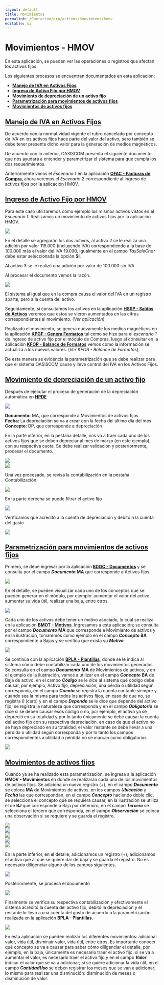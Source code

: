 ```yaml
---
layout: default
title: Movimientos
permalink: /Operacion/erp/activos/hmovimient/hmov
editable: si
---
```


# Movimientos - HMOV  

En esta aplicación, se pueden ver las operaciones o registros que afectan los activos fijos.  

Los siguientes procesos se encuentran documentados en esta aplicación:

  * [**Manejo de IVA en Activos Fijos**](http://docs.oasiscom.com/Operacion/erp/activos/hmovimient/hmov#manejo-de-iva-en-activos-fijos)  
  * [**Ingreso de Activo Fijo por HMOV**](http://docs.oasiscom.com/Operacion/erp/activos/hmovimient/hmov#ingreso-de-activo-fijo-por-HMOV)  
  * [**Movimiento de depreciación de un activo fijo**](http://docs.oasiscom.com/Operacion/erp/activos/hmovimient/hmov#movimiento-de-depreciación-de-un-activo-fijo)  
  * [**Parametrización para movimientos de activos fijos**](http://docs.oasiscom.com/Operacion/erp/activos/hmovimient/hmov#parametrización-para-movimientos-de-activos-fijos)  
  * [**Movimientos de activos fijos**](http://docs.oasiscom.com/Operacion/erp/activos/hmovimient/hmov#movimientos-de-activos-fijos)

## [**Manejo de IVA en Activos Fijos**](http://docs.oasiscom.com/Operacion/erp/activos/hmovimient/hmov#manejo-de-iva-en-activos-fijos)

De acuerdo con la normatividad vigente el rubro cancelado por concepto de IVA en los activos fijos hace parte del valor del activo, pero también se debe tener presente dicho valor para la generación de medios magnéticos.

De acuerdo con lo anterior, OASISCOM presenta el siguiente documento que nos ayudará a entender y parametrizar el sistema para que cumpla los dos requerimientos.  

Anteriormente vimos el _Escenario 1_ en la aplicación [**OFAC - Facturas de Compra**](http://docs.oasiscom.com/Operacion/scm/compras/ofactura/ofac#manejo-de-iva-en-activos-fijos), ahora veremos el _Escenario 2_ correspondiente al ingreso de activos fijos por la aplicación HMOV.  


## [**Ingreso de Activo Fijo por HMOV**](http://docs.oasiscom.com/Operacion/erp/activos/hmovimient/hmov#ingreso-de-activo-fijo-por-HMOV)

Para este caso utilizaremos como ejemplo los mismos activos vistos en el _Escenario 1_. Realizamos un movimiento de activos fijos por la aplicación HMOV.  

![](hmov.png)

En el detalle se agregarán los dos activos, al activo 2 se le realiza una adición por valor 119.000 (incluyendo IVA) correspondiendo a la base de 100.000 más el valor del IVA 19.000, igualmente en el campo _TaxSaleChar_ debe estar seleccionada la opción **SI**.

Al activo 3 se le realizó una adición por valor de 100.000 sin IVA.  

Al procesar el documento vemos la razón. 

![](hmov1.png)

El sistema al igual que en la compra causa el valor del IVA en un registro aparte, pero a la cuenta del activo.  

Seguidamente, si consultamos los activos en la aplicación [**HSSP - Saldos de Activos**](http://docs.oasiscom.com/Operacion/erp/activos/hsaldo/hssp#ingreso-de-activo-fijo-por-hmov) veremos que estos se vieron aumentados en las cifras correspondientes al movimiento. (_Ver aplicación_)

Realizado el movimiento, se genera nuevamente los medios magnéticos en la aplicación [**KPGF - Genera Formatos**](http://docs.oasiscom.com/Operacion/erp/contabilidad/kproceso/kpgf#generación-de-medios-magnéticos-correspondientes-al-ingreso-de-activo-fijo-por-compras) tal como se hizo para el _escenario 1_ de ingreso de activo fijo por el módulo de Compras, luego al consultar en la aplicación [**KFOR - Balance de Formatos**](http://docs.oasiscom.com/Operacion/erp/contabilidad/kformatos/kfor#verificación-de-la-información-generada-en-los-medios-magnéticos-correspondientes-al-ingreso-de-activo-fijo-por-hmov) vemos como la información se actualiza a los nuevos valores. (_Ver KFOR - Balance de Formatos_)  

De esta manera se evidencia la parametrización que se debe realizar para que el sistema OASISCOM cause y lleve control del IVA en los Activos Fijos.  


## [**Movimiento de depreciación de un activo fijo**](http://docs.oasiscom.com/Operacion/erp/activos/hmovimient/hmov#movimiento-de-depreciación-de-un-activo-fijo)  

Después de ejecutar el proceso de generación de la depreciación automática en [**HPDE**](http://docs.oasiscom.com/Operacion/erp/activos/hproceso/hpde#Depreciación)  

![](hmov4.png)  

**Documento:**  MA, que corresponde a Movimientos de activos fijos  
**Fecha:**  La depreciación se va a crear con la fecha del último día del mes  
**Concepto:** DP, que corresponde a depreciación  

En la parte inferior, en la pestaña detalle, nos va a traer cada uno de los activos fijos que se deben depreciar al mes de marzo (en este ejemplo), con su respectiva cuota.  Se debe realizar validación y posteriormente, procesar el documento.  

![](hmov5.png)  
![](hmov6.png)  

Una vez procesado, se revisa la contabilización en la pestaña Contabilización.  

![](hmov7.png)  

En la parte derecha se puede filtrar el activo fijo  

![](hmov8.png)  

Verificamos que acreditó a la cuenta de depreciación y debitó a la cuenta del gasto  

![](hmov9.png)  


## [**Parametrización para movimientos de activos fijos**](http://docs.oasiscom.com/Operacion/erp/activos/hmovimient/hmov#parametrización-para-movimientos-de-activos-fijos)  

Primero, se debe ingresar por la aplicación [**BDOC - Documentos**](http://docs.oasiscom.com/Operacion/common/bsistema/bdoc) y se consulta por el campo **_Documento_** **MA** que corresponde a Activos fijos  

![](hmov10.png)  

En el detalle, se pueden visualizar cada uno de los conceptos que se pueden generar en el módulo, por ejemplo: aumentar el valor del activo, aumentar su vida útil, realizar una baja, entre otros.  

![](hmov11.png)  

Cada uno de los activos debe tener un motivo asociado, lo cual se realiza en la aplicación [**BMOT - Motivos**](http://docs.oasiscom.com/Operacion/common/bsistema/bmot). Ingresamos a esta aplicación; se consulta por el campo **_Documento_** **MA** que corresponde a Movimiento de activos y en la ilustración, tomaremos como ejemplo en el campo **_Concepto_** **BA** correspondiente a Bajas y se verifica que exista su **_Motivo_**  

![](hmov12.png)  

Se continúa con la aplicación [**BPLA - Plantillas**](http://docs.oasiscom.com/Operacion/common/bcuenta/bpla), donde se le indica al sistema cómo debe contabilizar cada uno de los movimientos generados.  Se consulta en el campo **_Documento_** **MA** de Movimientos de activos, y en el ejemplo de la ilustración, vamos a utilizar en el campo **_Concepto_** **BA** de Baja de activo, en el campo **_Código_** se le dice al sistema qué código debe causar, por ejemplo, Activo fijo, depreciación, una pérdia o utilidad según corresponda, en el campo **_Cuenta_** se registra la cuenta contable siempre y cuando sea la misma para todos los activos fijos, en caso de que no, se registra 0 (cero) y en el campo **_Depende_** se le dice que depende del activo fijo;  se registra la naturaleza que corresponda y en el campo **_Obligatorio_** se dice si se deben causar esos código o no, por ejemplo, el activo ya se depreció en su totalidad y por lo tanto únicamente se debe causar la cuenta del activo fijo con su respectiva depreciación, en caso de que el activo no se haya depreciado en su totalidad, el valor restante se debe llevar a una pérdida o utilidad según corresponda y por lo tanto los campos correspondientes a utilidad o pérdida no se marcan como obligatorios  

![](hmov13.png)  


## [**Movimientos de activos fijos**](http://docs.oasiscom.com/Operacion/erp/activos/hmovimient/hmov#movimientos-de-activos-fijos)  


Cuando ya se ha realizado esta parametrización, se ingresa a la aplicación **HMOV - Movimientos** en donde se realizarán cada uno de los movimientos de activos fijos.  Se adiciona un nuevo registro (+), en el campo **_Documento_** se coloca **MA** de Movimientos de activos, en los campos **_Ubicación_** y **_Fecha_** las que correspondan, en el campo **_Concepto_** haciendo doble clic, se selecciona el concepto que se requiera causar, en la ilustración se utiliza el de **BJ** que corresponde a Baja por deterioro, en el campo **_Tercero_** se selecciona el tercero que corresponda, en el campo **_Observación_** se coloca una observación si se requiere y se guarda el registro.  

![](hmov14.png)  
![](hmov15.png)  
![](hmov16.png)  
![](hmov17.png)  
![](hmov18.png)  

En la parte inferior, en el detalle, adicionamos un registro (+), adicionamos el activo que al que se quiere dar de baja y se guarda el registro.  No es necesario diligenciar alguno de los campos siguientes.    

![](hmov19.png)  

Posteriormente, se procesa el documento  

![](hmov20.png)  


Finalmente se verifica su respectiva contabilización y efectivamente el sistema acreditó la cuenta del activo fijo, debitó la depreciación y el restante lo llevó a una cuenta del gasto de acuerdo a la parametrización realizada en la aplicación **BPLA - Plantillas**.  

![](hmov21.png)  

En esta aplicación se pueden realizar los diferentes movimientos: adicionar valor, vida útil, disminuir valor, vida útil, entre otros.  Es importante conocer qué concepto se va a causar para saber cómo diligenciar el detalle, por ejemplo, en la baja, únicamente es necesario traer el activo fijo; si se va a aumentar el valor, es necesario traer el activo fijo y en el campo **_Valor_** indicar el valor que se va a adicionar; si se quiere adicionar la vida útil, en el campo **_CantidadUso_** se deben registrar los meses que se van a adicionar; lo mismo para realizar una disminución: disminución de meses o disminución de valor.  



